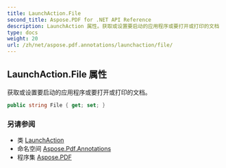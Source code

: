 ```yaml
---
title: LaunchAction.File
second_title: Aspose.PDF for .NET API Reference
description: LaunchAction 属性。获取或设置要启动的应用程序或要打开或打印的文档
type: docs
weight: 20
url: /zh/net/aspose.pdf.annotations/launchaction/file/
---
```

## LaunchAction.File 属性

获取或设置要启动的应用程序或要打开或打印的文档。

```csharp
public string File { get; set; }
```

### 另请参阅

* 类 [LaunchAction](../)
* 命名空间 [Aspose.Pdf.Annotations](../../../aspose.pdf.annotations/)
* 程序集 [Aspose.PDF](../../../)